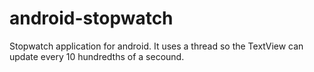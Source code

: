 android-stopwatch
=================

Stopwatch application for android. 
It uses a thread so the TextView can update every 10 hundredths of a secound.
